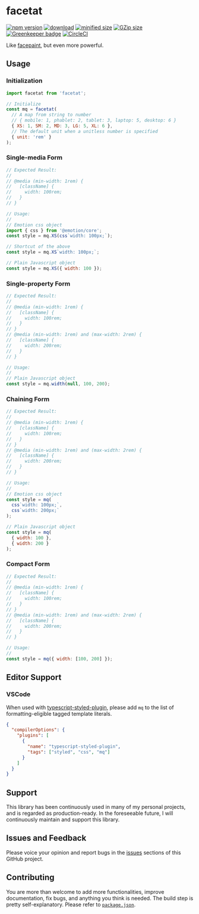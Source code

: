 # facetat

[![npm version](https://badge.fury.io/js/facetat.svg)](https://badge.fury.io/js/facetat) [![download](https://badgen.net/npm/dm/facetat)](https://badgen.net/npm/dm/facetat) [![minified size](https://badgen.net/bundlephobia/min/facetat)](https://badgen.net/bundlephobia/min/facetat) [![GZip size](https://badgen.net/bundlephobia/minzip/facetat)](https://badgen.net/bundlephobia/minzip/facetat) [![Greenkeeper badge](https://badges.greenkeeper.io/billykwok/facetat.svg)](https://greenkeeper.io/) [![CircleCI](https://circleci.com/gh/billykwok/facetat/tree/master.svg?style=svg)](https://circleci.com/gh/billykwok/facetat/tree/master)

Like [facepaint](https://github.com/emotion-js/facepaint), but even more powerful.

## Usage

### Initialization

```javascript
import facetat from 'facetat';

// Initialize
const mq = facetat(
  // A map from string to number
  // { mobile: 1, phablet: 2, tablet: 3, laptop: 5, desktop: 6 }
  { XS: 1, SM: 2, MD: 3, LG: 5, XL: 6 },
  // The default unit when a unitless number is specified
  { unit: 'rem' }
);
```

### Single-media Form

```javascript
// Expected Result:
//
// @media (min-width: 1rem) {
//   [className] {
//     width: 100rem;
//   }
// }

// Usage:
//
// Emotion css object
import { css } from '@emotion/core';
const style = mq.XS(css`width: 100px;`);

// Shortcut of the above
const style = mq.XS`width: 100px;`;

// Plain Javascript object
const style = mq.XS({ width: 100 });
```

### Single-property Form

```javascript
// Expected Result:
//
// @media (min-width: 1rem) {
//   [className] {
//     width: 100rem;
//   }
// }
// @media (min-width: 1rem) and (max-width: 2rem) {
//   [className] {
//     width: 200rem;
//   }
// }

// Usage:
//
// Plain Javascript object
const style = mq.width(null, 100, 200);
```

### Chaining Form

```javascript
// Expected Result:
//
// @media (min-width: 1rem) {
//   [className] {
//     width: 100rem;
//   }
// }
// @media (min-width: 1rem) and (max-width: 2rem) {
//   [className] {
//     width: 200rem;
//   }
// }

// Usage:
//
// Emotion css object
const style = mq(
  css`width: 100px;`,
  css`width: 200px;`
);

// Plain Javascript object
const style = mq(
  { width: 100 },
  { width: 200 }
);
```

### Compact Form

```javascript
// Expected Result:
//
// @media (min-width: 1rem) {
//   [className] {
//     width: 100rem;
//   }
// }
// @media (min-width: 1rem) and (max-width: 2rem) {
//   [className] {
//     width: 200rem;
//   }
// }

// Usage:
//
const style = mq({ width: [100, 200] });
```

## Editor Support

### VSCode

When used with [typescript-styled-plugin](https://github.com/Microsoft/typescript-styled-plugin#configuration), please add `mq` to the list of formatting-eligible tagged template literals.

```json
{
  "compilerOptions": {
    "plugins": [
      {
        "name": "typescript-styled-plugin",
        "tags": ["styled", "css", "mq"]
      }
    ]
  }
}
```

## Support

This library has been continuously used in many of my personal projects, and is regarded as production-ready. In the foreseeable future, I will continuously maintain and support this library.

## Issues and Feedback

Please voice your opinion and report bugs in the [issues](https://github.com/billykwok/facetat/issues) sections of this GitHub project.

## Contributing

You are more than welcome to add more functionalities, improve documentation, fix bugs, and anything you think is needed. The build step is pretty self-explanatory. Please refer to [`package.json`](https://github.com/billykwok/facetat/blob/master/package.json).

